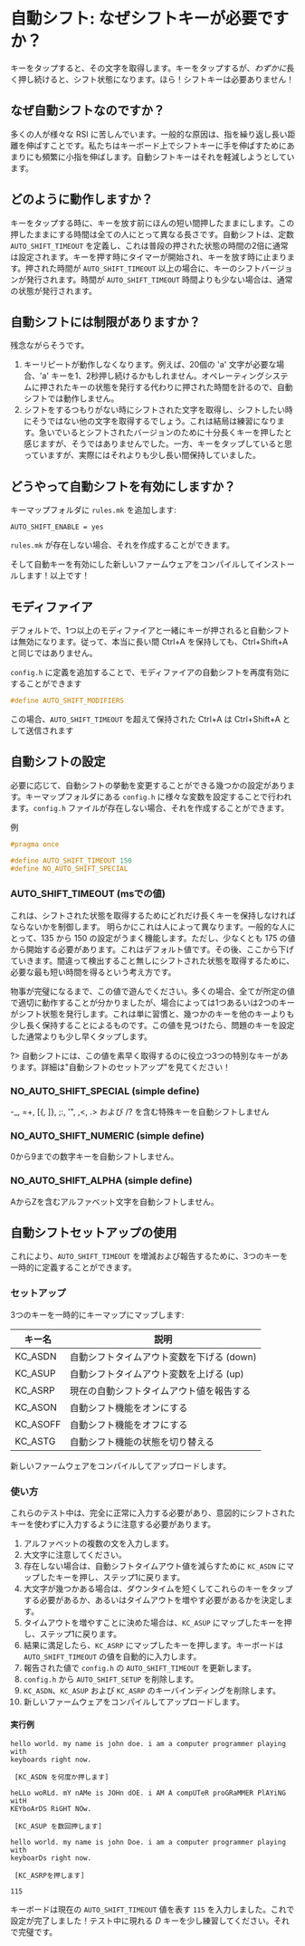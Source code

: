 # 自動シフト: なぜシフトキーが必要ですか？

<!---
  original document: 0d3f0889c:docs/feature_auto_shift.md
  git diff 0d3f0889c HEAD -- docs/feature_auto_shift.md | cat
-->

キーをタップすると、その文字を取得します。キーをタップするが、*わずかに*長く押し続けると、シフト状態になります。ほら！シフトキーは必要ありません！

## なぜ自動シフトなのですか？

多くの人が様々な RSI に苦しんでいます。一般的な原因は、指を繰り返し長い距離を伸ばすことです。私たちはキーボード上でシフトキーに手を伸ばすためにあまりにも頻繁に小指を伸ばします。自動シフトキーはそれを軽減しようとしています。

## どのように動作しますか？

キーをタップする時に、キーを放す前にほんの短い間押したままにします。この押したままにする時間は全ての人にとって異なる長さです。自動シフトは、定数 `AUTO_SHIFT_TIMEOUT` を定義し、これは普段の押された状態の時間の2倍に通常は設定されます。キーを押す時にタイマーが開始され、キーを放す時に止まります。押された時間が `AUTO_SHIFT_TIMEOUT` 以上の場合に、キーのシフトバージョンが発行されます。時間が `AUTO_SHIFT_TIMEOUT` 時間よりも少ない場合は、通常の状態が発行されます。

## 自動シフトには制限がありますか？

残念ながらそうです。

1. キーリピートが動作しなくなります。例えば、20個の 'a' 文字が必要な場合、'a' キーを1、2秒押し続けるかもしれません。オペレーティングシステムに押されたキーの状態を発行する代わりに押された時間を計るので、自動シフトでは動作しません。
2. シフトをするつもりがない時にシフトされた文字を取得し、シフトしたい時にそうではない他の文字を取得するでしょう。これは結局は練習になります。急いでいるとシフトされたバージョンのために十分長くキーを押したと感じますが、そうではありませんでした。一方、キーをタップしていると思っていますが、実際にはそれよりも少し長い間保持していました。

## どうやって自動シフトを有効にしますか？

キーマップフォルダに `rules.mk` を追加します:

    AUTO_SHIFT_ENABLE = yes

`rules.mk` が存在しない場合、それを作成することができます。

そして自動キーを有効にした新しいファームウェアをコンパイルしてインストールします！以上です！

## モディファイア

デフォルトで、1つ以上のモディファイアと一緒にキーが押されると自動シフトは無効になります。従って、本当に長い間 Ctrl+A を保持しても、Ctrl+Shift+A と同じではありません。

`config.h` に定義を追加することで、モディファイアの自動シフトを再度有効にすることができます

```c
#define AUTO_SHIFT_MODIFIERS
```

この場合、`AUTO_SHIFT_TIMEOUT` を超えて保持された Ctrl+A は Ctrl+Shift+A として送信されます


## 自動シフトの設定

必要に応じて、自動シフトの挙動を変更することができる幾つかの設定があります。キーマップフォルダにある `config.h` に様々な変数を設定することで行われます。`config.h` ファイルが存在しない場合、それを作成することができます。

例

```c
#pragma once

#define AUTO_SHIFT_TIMEOUT 150
#define NO_AUTO_SHIFT_SPECIAL
```

### AUTO_SHIFT_TIMEOUT (msでの値)

これは、シフトされた状態を取得するためにどれだけ長くキーを保持しなければならないかを制御します。
明らかにこれは人によって異なります。一般的な人にとって、135 から 150 の設定がうまく機能します。ただし、少なくとも 175 の値から開始する必要があります。これはデフォルト値です。その後、ここから下げていきます。間違って検出すること無しにシフトされた状態を取得するために、必要な最も短い時間を得るという考え方です。

物事が完璧になるまで、この値で遊んでください。多くの場合、全てが所定の値で適切に動作することが分かりましたが、場合によっては1つあるいは2つのキーがシフト状態を発行します。これは単に習慣と、幾つかのキーを他のキーよりも少し長く保持することによるものです。この値を見つけたら、問題のキーを設定した通常よりも少し早くタップします。

?> 自動シフトには、この値を素早く取得するのに役立つ3つの特別なキーがあります。詳細は"自動シフトのセットアップ"を見てください！

### NO_AUTO_SHIFT_SPECIAL (simple define)

-\_, =+, [{, ]}, ;:, '", ,<, .> および /? を含む特殊キーを自動シフトしません

### NO_AUTO_SHIFT_NUMERIC (simple define)

0から9までの数字キーを自動シフトしません。

### NO_AUTO_SHIFT_ALPHA (simple define)

AからZを含むアルファベット文字を自動シフトしません。

## 自動シフトセットアップの使用

これにより、`AUTO_SHIFT_TIMEOUT` を増減および報告するために、3つのキーを一時的に定義することができます。

### セットアップ

3つのキーを一時的にキーマップにマップします:

| キー名 | 説明 |
|----------|-----------------------------------------------------|
| KC_ASDN | 自動シフトタイムアウト変数を下げる (down) |
| KC_ASUP | 自動シフトタイムアウト変数を上げる (up) |
| KC_ASRP | 現在の自動シフトタイムアウト値を報告する |
| KC_ASON | 自動シフト機能をオンにする |
| KC_ASOFF | 自動シフト機能をオフにする |
| KC_ASTG | 自動シフト機能の状態を切り替える |

新しいファームウェアをコンパイルしてアップロードします。

### 使い方

これらのテスト中は、完全に正常に入力する必要があり、意図的にシフトされたキーを使わずに入力するように注意する必要があります。

1. アルファベットの複数の文を入力します。
2. 大文字に注意してください。
3. 存在しない場合は、自動シフトタイムアウト値を減らすために `KC_ASDN` にマップしたキーを押し、ステップ1に戻ります。
4. 大文字が幾つかある場合は、ダウンタイムを短くしてこれらのキーをタップする必要があるか、あるいはタイムアウトを増やす必要があるかを決定します。
5. タイムアウトを増やすことに決めた場合は、`KC_ASUP` にマップしたキーを押し、ステップ1に戻ります。
6. 結果に満足したら、`KC_ASRP` にマップしたキーを押します。キーボードは `AUTO_SHIFT_TIMEOUT` の値を自動的に入力します。
7. 報告された値で `config.h` の `AUTO_SHIFT_TIMEOUT` を更新します。
8. `config.h` から `AUTO_SHIFT_SETUP` を削除します。
9. `KC_ASDN`、`KC_ASUP` および `KC_ASRP` のキーバインディングを削除します。
10. 新しいファームウェアをコンパイルしてアップロードします。

#### 実行例

    hello world. my name is john doe. i am a computer programmer playing with
    keyboards right now.
    
     [KC_ASDN を何度か押します] 
    
    heLLo woRLd. mY nAMe is JOHn dOE. i AM A compUTeR proGRaMMER PlAYiNG witH
    KEYboArDS RiGHT NOw.
    
     [KC_ASUP を数回押します] 
    
    hello world. my name is john Doe. i am a computer programmer playing with
    keyboarDs right now.
    
     [KC_ASRPを押します] 
    
    115

キーボードは現在の `AUTO_SHIFT_TIMEOUT` 値を表す `115` を入力しました。これで設定が完了しました！テスト中に現れる *D* キーを少し練習してください。それで完璧です。
